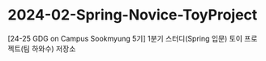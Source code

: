# 2024-02-Spring-Novice-ToyProject
[24-25 GDG on Campus Sookmyung 5기] 1분기 스터디(Spring 입문) 토이 프로젝트(팀 하와수) 저장소
